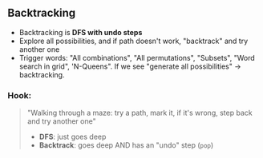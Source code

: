 ## Backtracking
- Backtracking is **DFS with undo steps**
- Explore all possibilities, and if path doesn't work, "backtrack" and try another one
- Trigger words: "All combinations", "All permutations", "Subsets", "Word search in grid", 'N-Queens". If we see "generate all possibilities" -> backtracking.

### Hook:
>"Walking through a maze: try a path, mark it, if it's wrong, step back and try another one"
>- **DFS**: just goes deep
>- **Backtrack**: goes deep AND has an "undo" step (`pop`)